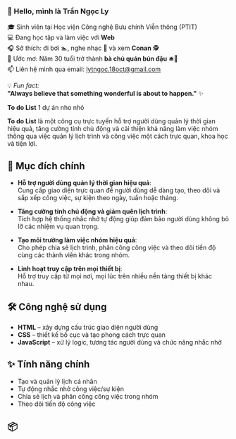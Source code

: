 ### 👋 Hello, mình là **Trần Ngọc Ly**

🎓 Sinh viên tại Học viện Công nghệ Bưu chính Viễn thông (PTIT)  
💻 Đang học tập và làm việc với **Web**  
🎧 Sở thích: đi bơi 🏊, nghe nhạc 🎵 và xem **Conan** 🕵️  
🌟 Ước mơ: Năm 30 tuổi trở thành **bà chủ quán bún đậu** 🛎️🥢  
📫 Liên hệ mình qua email: [lytngoc.18oct@gmail.com](mailto:lytngoc.18oct@gmail.com)


 💡 *Fun fact:*  
**"Always believe that something wonderful is about to happen."** ✨



 **To do List** 1 dự án nho nhỏ 
   
**To do List** là một công cụ trực tuyến hỗ trợ người dùng quản lý thời gian hiệu quả, tăng cường tính chủ động và cải thiện khả năng làm việc nhóm thông qua việc quản lý lịch trình và công việc một cách trực quan, khoa học và tiện lợi.

## 🚀 Mục đích chính

- **Hỗ trợ người dùng quản lý thời gian hiệu quả**:  
  Cung cấp giao diện trực quan để người dùng dễ dàng tạo, theo dõi và sắp xếp công việc, sự kiện theo ngày, tuần hoặc tháng.

- **Tăng cường tính chủ động và giảm quên lịch trình**:  
  Tích hợp hệ thống nhắc nhở tự động giúp đảm bảo người dùng không bỏ lỡ các nhiệm vụ quan trọng.

- **Tạo môi trường làm việc nhóm hiệu quả**:  
  Cho phép chia sẻ lịch trình, phân công công việc và theo dõi tiến độ cùng các thành viên khác trong nhóm.

- **Linh hoạt truy cập trên mọi thiết bị**:  
  Hỗ trợ truy cập từ mọi nơi, mọi lúc trên nhiều nền tảng thiết bị khác nhau.

## 🛠️ Công nghệ sử dụng
- **HTML** – xây dựng cấu trúc giao diện người dùng  
- **CSS** – thiết kế bố cục và tạo phong cách trực quan  
- **JavaScript** – xử lý logic, tương tác người dùng và chức năng nhắc nhở

## ✨ Tính năng chính

- Tạo và quản lý lịch cá nhân
- Tự động nhắc nhở công việc/sự kiện
- Chia sẻ lịch và phân công công việc trong nhóm
- Theo dõi tiến độ công việc

## 📦
